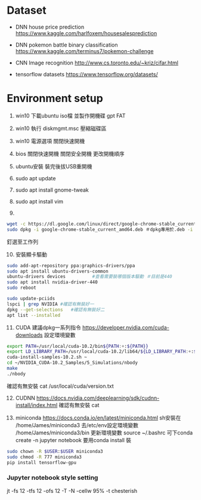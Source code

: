# Dataset
+ DNN house price prediction
    https://www.kaggle.com/harlfoxem/housesalesprediction

+ DNN pokemon battle binary classification
    https://www.kaggle.com/terminus7/pokemon-challenge

+ CNN Image recognition
    http://www.cs.toronto.edu/~kriz/cifar.html

+ tensorflow datasets
    https://www.tensorflow.org/datasets/


# Environment setup
1. win10 下載ubuntu iso檔 並製作開機碟 gpt FAT

2. win10 執行 diskmgmt.msc 壓縮磁碟區

3. win10 電源選項 關閉快速開機

4. bios 關閉快速開機 關閉安全開機 更改開機順序

5. ubuntu安裝 裝完後拔USB重開機

6. sudo apt update

7. sudo apt install gnome-tweak

8. sudo apt install vim

9. 
```bash
wget -c https://dl.google.com/linux/direct/google-chrome-stable_current_amd64.deb ＃-c繼續下載
sudo dpkg -i google-chrome-stable_current_amd64.deb ＃dpkg專用於.deb -i install
```
釘選至工作列

10. 安裝顯卡驅動
```bash
sudo add-apt-repository ppa:graphics-drivers/ppa
sudo apt install ubuntu-drivers-common
ubuntu-drivers devices 			#查看需要裝哪個版本驅動 ＃目前是440
sudo apt install nvidia-driver-440 
sudo reboot

sudo update-pciids
lspci | grep NVIDIA	#確認有無裝好一
dpkg --get-selections   #確認有無裝好二
apt list --installed
```

11. CUDA
    建議dpkg一系列指令
    https://developer.nvidia.com/cuda-downloads
	設定環境變數
```bash
export PATH=/usr/local/cuda-10.2/bin${PATH:+:${PATH}}
export LD_LIBRARY_PATH=/usr/local/cuda-10.2/lib64/${LD_LIBRARY_PATH:+:${LD_LIBRARY_PATH}}
cuda-install-samples-10.2.sh ~
cd ~/NVIDIA_CUDA-10.2_Samples/5_Simulations/nbody
make
./nbody
```
確認有無安裝 cat /usr/local/cuda/version.txt

12. CUDNN
https://docs.nvidia.com/deeplearning/sdk/cudnn-install/index.html
確認有無安裝 cat

13. miniconda
https://docs.conda.io/en/latest/miniconda.html
sh安裝在 /home/James/miniconda3
去/etc/env設定環境變數 /home/James/miniconda3/bin
更新環境變數 source ~/.bashrc
可下conda create -n
jupyter notebook 要用conda install 裝
```bash
sudo chown -R $USER:$USER miniconda3
sudo chmod -R 777 miniconda3 
pip install tensorflow-gpu
```


### Jupyter notebook style setting
jt -fs 12 -tfs 12 -ofs 12 -T -N -cellw 95% -t chesterish
